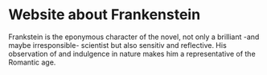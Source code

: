 # Website about Frankenstein
Frankstein is the eponymous character of the novel, not only a brilliant -and maybe irresponsible- scientist but also sensitiv and reflective. His observation of and indulgence in nature makes him a representative of the Romantic age.
